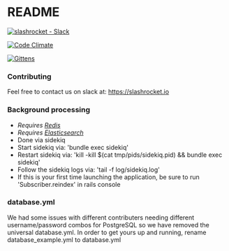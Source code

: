 # README

[![slashrocket - Slack](https://slashrocket-slackin.herokuapp.com/badge.svg)](https://slashrocket.github.io)

[![Code Climate](https://codeclimate.com/github/RailsStudyGroup/redditgraphed/badges/gpa.svg)](https://codeclimate.com/github/RailsStudyGroup/redditgraphed)

[![Gittens](http://gittens.r15.railsrumble.com//badge/slashrocket/redditgraphed)](http://gittens.r15.railsrumble.com//badge/slashrocket/redditgraphed)

### Contributing
Feel free to contact us on slack at: https://slashrocket.io

### Background processing
* _Requires [Redis](http://redis.io)_
* _Requires [Elasticsearch](http://www.elasticsearch.org/overview/elkdownloads/)_
* Done via sidekiq
* Start sidekiq via: 'bundle exec sidekiq'
* Restart sidekiq via: 'kill -kill $(cat tmp/pids/sidekiq.pid) && bundle exec sidekiq'
* Follow the sidekiq logs via: 'tail -f log/sidekiq.log'
* If this is your first time launching the application, be sure to run 'Subscriber.reindex' in rails console

### database.yml
We had some issues with different contributers needing different username/password combos for PostgreSQL so we have removed the universal database.yml. In order to get yours up and running, rename database_example.yml to database.yml
